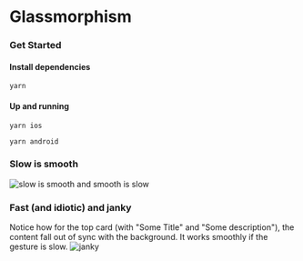 # Glassmorphism

### Get Started
#### Install dependencies
```
yarn 
```
#### Up and running
```
yarn ios
```
```
yarn android
```
### Slow is smooth
![slow is smooth and smooth is slow](https://user-images.githubusercontent.com/44136333/196425128-16bf4f9c-54bb-4334-a79c-4d3c0828aed8.gif)
### Fast (and idiotic) and janky
Notice how for the top card (with "Some Title" and "Some description"), the content fall out of sync with the background. It works smoothly if the gesture is slow.
![janky ](https://user-images.githubusercontent.com/44136333/196429505-db912cbc-73f0-4312-8c54-e3ed0ba62a1a.gif)
